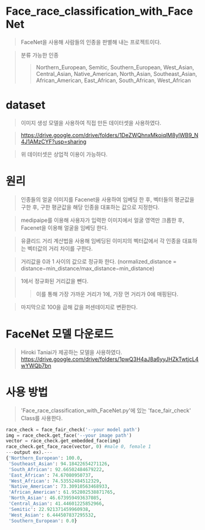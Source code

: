 # Face_race_classification_with_FaceNet
> FaceNet을 사용해 사람들의 인종을 판별해 내는 프로젝트이다.


> 분류 가능한 인종
>> Northern_European, Semitic, Southern_European, West_Asian, Central_Asian, Native_American, North_Asian, Southeast_Asian, African_American, East_African, South_African, West_African
# dataset
> 이미지 생성 모델을 사용하여 직접 만든 데이터셋을 사용하였다.

> https://drive.google.com/drive/folders/1DeZWQhnxMkoiqlM8ylWB9_N4J1AMzCYF?usp=sharing

> 위 데이터셋은 상업적 이용이 가능하다.

# 원리

> 인종들의 얼굴 이미지를 Facenet을 사용하여 임베딩 한 후, 벡터들의 평균값을 구한 후, 구한 평균값을 해당 인종을 대표하는 값으로 지정한다.

> medipaipe를 이용해 사용자가 입력한 이미지에서 얼굴 영역만 크롭한 후, Facenet을 이용해 얼굴을 임베딩 한다.

> 유클리드 거리 계산법을 사용해 임베딩된 이미지의 벡터값에서 각 인종을 대표하는 벡터값의 거리 차이를 구한다.

> 거리값을 0과 1 사이의 값으로 정규화 한다. (normalized_distance = distance−min_distance/max_distance−min_distance)

> 1에서 정규화된 거리값을 뺀다.
>> 이를 통해 가장 가까운 거리가 1에, 가장 먼 거리가 0에 매핑된다.

> 마지막으로 100을 곱해 값을 퍼센테이지로 변환한다.

# FaceNet 모델 다운로드
> Hiroki Taniai가 제공하는 모델을 사용하였다.
> https://drive.google.com/drive/folders/1pwQ3H4aJ8a6yyJHZkTwtjcL4wYWQb7bn

# 사용 방법
> 'Face_race_classification_with_FaceNet.py'에 있는 'face_fair_check' Class를 사용한다.
```python
race_check = face_fair_check('--your model path')
img = race_check.get_face('--your image path')
vector = race_check.get_embedded_face(img)
race_check.get_face_race(vector, 0) #male 0, female 1
---output ex).---
{'Northern_European': 100.0,
 'Southeast_Asian': 94.18422654271126,
 'South_African': 92.66502484679222,
 'East_African': 74.67080950737,
 'West_African': 74.53552484512329,
 'Native_American': 73.30910563468933,
 'African_American': 61.952802538871765,
 'North_Asian': 46.673959493637085,
 'Central_Asian': 41.44601225852966,
 'Semitic': 22.921371459960938,
 'West_Asian': 6.444507837295532,
 'Southern_European': 0.0}
```
